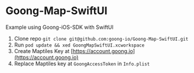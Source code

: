 # Goong-Map-SwiftUI
Example using Goong-iOS-SDK with SwiftUI
1. Clone repo `git clone git@github.com:goong-io/Goong-Map-SwiftUI.git`
2. Run `pod update && xed GoongMapSwiftUI.xcworkspace`
3. Create Maptiles Key at [https://account.goong.io](https://account.goong.io)
4. Replace Maptiles key at `GoongAccessToken` in `Info.plist`
